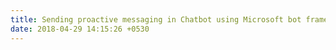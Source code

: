 ```yaml
---
title: Sending proactive messaging in Chatbot using Microsoft bot framework
date: 2018-04-29 14:15:26 +0530
---
```

